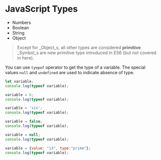 # JavaScript Types

* Numbers
* Boolean
* String
* Object

> Except for _Object_s, all other types are considered **primitive**
> _Symbol_s are new primitive type introduced in ES6 (but not covered in here).

You can use `tyepof` operator to get the type of a variable. 
The special values `null` and `undefined` are used to indicate absence of type.

```javascript runnable
let variable;
console.log(typeof variable);

variable = 6;
console.log(typeof variable);

variable = 'six';
console.log(typeof variable);

variable = false;
console.log(typeof variable);

variable = null;
console.log(typeof variable);

variable = {value: "13", type:"prime"};
console.log(typeof variable);
```